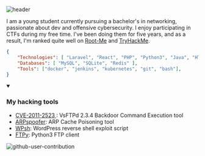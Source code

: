 ![header](https://capsule-render.vercel.app/api?type=waving&color=auto&height=220&section=header&text=Anas&fontSize=60&animation=fadeIn&fontAlignY=38&desc=Pentester%2C%20Developer&descAlignY=51&descAlign=62)

I am a young student currently pursuing a bachelor's in networking, passionate about dev and offensive cybersecurity. I enjoy participating in CTFs during my free time. I've been doing them for five years, and as a result, I'm ranked quite well on <a href="https://www.root-me.org/NullBrunk?q=%2FNullbrunk">Root-Me</a> and <a href="https://tryhackme.com/r/p/NullBrunk">TryHackMe</a>.

```json
{
    "Technologies": [ "Laravel", "React", "PHP", "Python3", "Java", "HTML/CSS/JS" ],
    "Databases": [ "MySQL", "SQLite", "Redis" ],
    "Tools": ["docker", "jenkins", "kubernetes", "git", "bash"],
}
```

<details open>
    <summary><h3>My hacking tools</h3></summary>
    <ul>
        <li><a href="https://www.github.com/NullBrunk/CVE-2011-2523 ">CVE-2011-2523 </a>: VsFTPd 2.3.4 Backdoor Command Execution tool</li>
        <li><a href="https://www.github.com/NullBrunk/arpspoofer">ARPspoofer</a>: ARP Cache Poisoning tool</li>
        <li><a href="https://www.github.com/NullBrunk/wpsh">WPsh</a>: WordPress reverse shell exploit script</li>
        <li><a href="https://www.github.com/NullBrunk/FTPy">FTPy</a>: Python3 FTP client </li>
    </ul>
</details>


![github-user-contribution](https://github.com/user-attachments/assets/bb1382f8-3c82-4b2b-bd49-c06d6ba16797)
